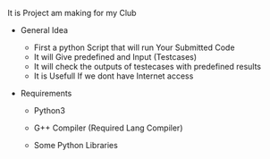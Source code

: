 
It is Project am making for my Club 

- General Idea

    - First a python Script that will run Your Submitted Code 
    - It will Give predefined and Input (Testcases)
    - It will check the outputs of testecases with predefined results
    - It is Usefull If we dont have Internet access


- Requirements


    - Python3
    - G++ Compiler (Required Lang Compiler)

    - Some Python Libraries
    
